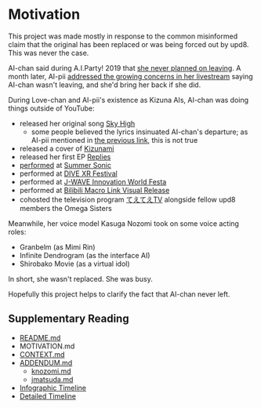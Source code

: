 # Motivation

This project was made mostly in response to the common misinformed claim that the original has been replaced or was being forced out by upd8.
This was never the case.

AI-chan said during A.I.Party! 2019 that [she never planned on leaving](https://warosu.org/jp/thread/21612492#p21615639).
A month later, AI-pii [addressed the growing concerns in her livestream](https://youtu.be/IwIoDYymgVs?t=61) saying AI-chan wasn't leaving, and she'd bring her back if she did.

During Love-chan and AI-pii's existence as Kizuna AIs, AI-chan was doing things outside of YouTube:

* released her original song [Sky High](https://youtu.be/yLrstz80MKs)
  * some people believed the lyrics insinuated AI-chan's departure; as AI-pii mentioned in [the previous link](https://youtu.be/IwIoDYymgVs?t=61), this is not true
* released a cover of [Kizunami](https://youtu.be/vHeK-SDTMyU)
* released her first EP [Replies](https://youtu.be/Io_GOr3YAN0)
* [performed](https://i.imgur.com/nAEKjBZ.png) at [Summer Sonic](https://youtu.be/O57ueFS0M6o)
* performed at [DIVE XR Festival](https://twitter.com/aichan_nel/status/1175769837622030337)
* performed at [J-WAVE Innovation World Festa](https://twitter.com/aichan_nel/status/1173189719578042369)
* performed at [Bilibili Macro Link Visual Release](https://twitter.com/aichan_nel/status/1152094751849504770)
* cohosted the television program [てえてえTV](https://cu.ntv.co.jp/program/tetete2/) alongside fellow upd8 members the Omega Sisters

Meanwhile, her voice model Kasuga Nozomi took on some voice acting roles:

* Granbelm (as Mimi Rin)
* Infinite Dendrogram (as the interface AI)
* Shirobako Movie (as a virtual idol)

In short, she wasn't replaced.
She was busy.

Hopefully this project helps to clarify the fact that AI-chan never left.

## Supplementary Reading

* [README.md](https://github.com/Krazete/ailog/blob/master/README.md)
* MOTIVATION.md
* [CONTEXT.md](https://github.com/Krazete/ailog/blob/master/CONTEXT.md)
* [ADDENDUM.md](https://github.com/Krazete/ailog/blob/master/ADDENDUM.md)
  * [knozomi.md](https://github.com/Krazete/ailog/blob/master/knozomi.md)
  * [jmatsuda.md](https://github.com/Krazete/ailog/blob/master/jmatsuda.md)
* [Infographic Timeline](https://twitter.com/kizunaaiss/status/1327967483932725251)
* [Detailed Timeline](https://docs.google.com/document/d/1wFML_LXAbKEIuRu42vN_GW7hIqqPU4DDfQALbvCv4FI)
